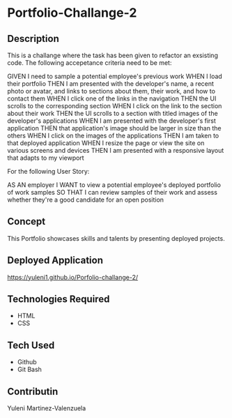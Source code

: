 # Portfolio-Challange-2

## Description

This is a challange where the task has been given to refactor an exsisting code. The following accepetance criteria need to be met:

GIVEN I need to sample a potential employee's previous work
WHEN I load their portfolio
THEN I am presented with the developer's name, a recent photo or avatar, and links to sections about them, their work, and how to contact them
WHEN I click one of the links in the navigation
THEN the UI scrolls to the corresponding section
WHEN I click on the link to the section about their work
THEN the UI scrolls to a section with titled images of the developer's applications
WHEN I am presented with the developer's first application
THEN that application's image should be larger in size than the others
WHEN I click on the images of the applications
THEN I am taken to that deployed application
WHEN I resize the page or view the site on various screens and devices
THEN I am presented with a responsive layout that adapts to my viewport

For the following User Story:

AS AN employer
I WANT to view a potential employee's deployed portfolio of work samples
SO THAT I can review samples of their work and assess whether they're a good candidate for an open position

## Concept

This Portfolio showcases skills and talents by presenting deployed projects. 

## Deployed Application
https://yuleni1.github.io/Porfolio-challange-2/


## Technologies Required

* HTML
* CSS


## Tech Used

* Github
* Git Bash


## Contributin 

Yuleni Martinez-Valenzuela

